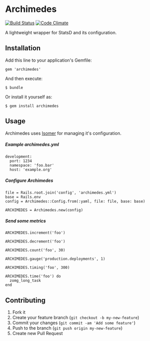 # Archimedes

[![Build Status](https://travis-ci.org/shopkeep/archimedes.png?branch=master)](https://travis-ci.org/shopkeep/archimedes) [![Code Climate](https://codeclimate.com/github/shopkeep/archimedes.png)](https://codeclimate.com/github/shopkeep/archimedes)

A lightweight wrapper for StatsD and its configuration.

## Installation

Add this line to your application's Gemfile:

    gem 'archimedes'

And then execute:

    $ bundle

Or install it yourself as:

    $ gem install archimedes

## Usage

Archimedes uses [Isomer](https://github.com/pguelpa/isomer) for managing it's configuration.

##### Example archimedes.yml

    development:
      port: 1234
      namespace: 'foo.bar'
      host: 'example.org'

##### Configure Archimedes

    file = Rails.root.join('config', 'archimedes.yml')
    base = Rails.env
    config = Archimedes::Config.from(:yaml, file: file, base: base)

    ARCHIMEDES = Archimedes.new(config)

##### Send some metrics

    ARCHIMEDES.increment('foo')

    ARCHIMEDES.decrement('foo')

    ARCHIMEDES.count('foo', 30)

    ARCHIMEDES.gauge('production.deployments', 1)

    ARCHIMEDES.timing('foo', 300)

    ARCHIMEDES.time('foo') do
      zomg_long_task
    end

## Contributing

1. Fork it
2. Create your feature branch (`git checkout -b my-new-feature`)
3. Commit your changes (`git commit -am 'Add some feature'`)
4. Push to the branch (`git push origin my-new-feature`)
5. Create new Pull Request
